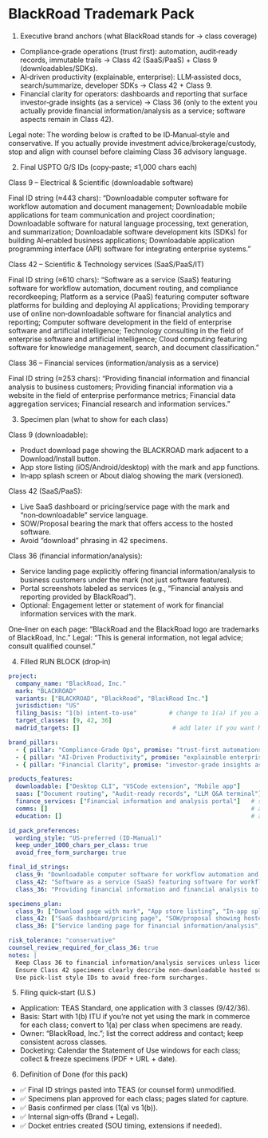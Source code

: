 # BlackRoad Trademark Pack

1) Executive brand anchors (what BlackRoad stands for → class coverage)
 - Compliance‑grade operations (trust first): automation, audit‑ready records, immutable trails → Class 42 (SaaS/PaaS) + Class 9 (downloadables/SDKs).
 - AI‑driven productivity (explainable, enterprise): LLM‑assisted docs, search/summarize, developer SDKs → Class 42 + Class 9.
 - Financial clarity for operators: dashboards and reporting that surface investor‑grade insights (as a service) → Class 36 (only to the extent you actually provide financial information/analysis as a service; software aspects remain in Class 42).

Legal note: The wording below is crafted to be ID‑Manual‑style and conservative. If you actually provide investment advice/brokerage/custody, stop and align with counsel before claiming Class 36 advisory language.

2) Final USPTO G/S IDs (copy‑paste; ≤1,000 chars each)

Class 9 – Electrical & Scientific (downloadable software)

Final ID string (≈443 chars):
“Downloadable computer software for workflow automation and document management; Downloadable mobile applications for team communication and project coordination; Downloadable software for natural language processing, text generation, and summarization; Downloadable software development kits (SDKs) for building AI‑enabled business applications; Downloadable application programming interface (API) software for integrating enterprise systems.”

Class 42 – Scientific & Technology services (SaaS/PaaS/IT)

Final ID string (≈610 chars):
“Software as a service (SaaS) featuring software for workflow automation, document routing, and compliance recordkeeping; Platform as a service (PaaS) featuring computer software platforms for building and deploying AI applications; Providing temporary use of online non‑downloadable software for financial analytics and reporting; Computer software development in the field of enterprise software and artificial intelligence; Technology consulting in the field of enterprise software and artificial intelligence; Cloud computing featuring software for knowledge management, search, and document classification.”

Class 36 – Financial services (information/analysis as a service)

Final ID string (≈253 chars):
“Providing financial information and financial analysis to business customers; Providing financial information via a website in the field of enterprise performance metrics; Financial data aggregation services; Financial research and information services.”

3) Specimen plan (what to show for each class)

Class 9 (downloadable):
 - Product download page showing the BLACKROAD mark adjacent to a Download/Install button.
 - App store listing (iOS/Android/desktop) with the mark and app functions.
 - In‑app splash screen or About dialog showing the mark (versioned).

Class 42 (SaaS/PaaS):
 - Live SaaS dashboard or pricing/service page with the mark and “non‑downloadable” service language.
 - SOW/Proposal bearing the mark that offers access to the hosted software.
 - Avoid “download” phrasing in 42 specimens.

Class 36 (financial information/analysis):
 - Service landing page explicitly offering financial information/analysis to business customers under the mark (not just software features).
 - Portal screenshots labeled as services (e.g., “Financial analysis and reporting provided by BlackRoad”).
 - Optional: Engagement letter or statement of work for financial information services with the mark.

One‑liner on each page: “BlackRoad and the BlackRoad logo are trademarks of BlackRoad, Inc.”
Legal: “This is general information, not legal advice; consult qualified counsel.”

4) Filled RUN BLOCK (drop‑in)

```yaml
project:
  company_name: "BlackRoad, Inc."
  mark: "BLACKROAD"
  variants: ["BLACKROAD", "BlackRoad", "BlackRoad Inc."]
  jurisdiction: "US"
  filing_basis: "1(b) intent-to-use"         # change to 1(a) if you already have use-in-commerce specimens
  target_classes: [9, 42, 36]
  madrid_targets: []                          # add later if you want Madrid

brand_pillars:
  - { pillar: "Compliance-Grade Ops", promise: "trust-first automations", classes: [42,9] }
  - { pillar: "AI-Driven Productivity", promise: "explainable enterprise AI", classes: [42,9] }
  - { pillar: "Financial Clarity", promise: "investor-grade insights as a service", classes: [36,42] }

products_features:
  downloadable: ["Desktop CLI", "VSCode extension", "Mobile app"]
  saas: ["Document routing", "Audit-ready records", "LLM Q&A terminal"]
  finance_services: ["Financial information and analysis portal"]   # supports Class 36
  comms: []                                                         # add if launching real-time comms later
  education: []                                                     # add if launching courses/publications

id_pack_preferences:
  wording_style: "US-preferred (ID-Manual)"
  keep_under_1000_chars_per_class: true
  avoid_free_form_surcharge: true

final_id_strings:
  class_9: "Downloadable computer software for workflow automation and document management; Downloadable mobile applications for team communication and project coordination; Downloadable software for natural language processing, text generation, and summarization; Downloadable software development kits (SDKs) for building AI-enabled business applications; Downloadable application programming interface (API) software for integrating enterprise systems."
  class_42: "Software as a service (SaaS) featuring software for workflow automation, document routing, and compliance recordkeeping; Platform as a service (PaaS) featuring computer software platforms for building and deploying AI applications; Providing temporary use of online non-downloadable software for financial analytics and reporting; Computer software development in the field of enterprise software and artificial intelligence; Technology consulting in the field of enterprise software and artificial intelligence; Cloud computing featuring software for knowledge management, search, and document classification."
  class_36: "Providing financial information and financial analysis to business customers; Providing financial information via a website in the field of enterprise performance metrics; Financial data aggregation services; Financial research and information services."

specimens_plan:
  class_9: ["Download page with mark", "App store listing", "In-app splash screen"]
  class_42: ["SaaS dashboard/pricing page", "SOW/proposal showing hosted access"]
  class_36: ["Service landing page for financial information/analysis", "Portal screenshots labeled as services"]

risk_tolerance: "conservative"
counsel_review_required_for_class_36: true
notes: |
  Keep Class 36 to financial information/analysis services unless licensed for advisory/brokerage activities.
  Ensure Class 42 specimens clearly describe non-downloadable hosted software.
  Use pick-list style IDs to avoid free-form surcharges.
```

5) Filing quick‑start (U.S.)
 - Application: TEAS Standard, one application with 3 classes (9/42/36).
 - Basis: Start with 1(b) ITU if you’re not yet using the mark in commerce for each class; convert to 1(a) per class when specimens are ready.
 - Owner: “BlackRoad, Inc.”; list the correct address and contact; keep consistent across classes.
 - Docketing: Calendar the Statement of Use windows for each class; collect & freeze specimens (PDF + URL + date).

6) Definition of Done (for this pack)
 - ✅ Final ID strings pasted into TEAS (or counsel form) unmodified.
 - ✅ Specimens plan approved for each class; pages slated for capture.
 - ✅ Basis confirmed per class (1(a) vs 1(b)).
 - ✅ Internal sign‑offs (Brand + Legal).
 - ✅ Docket entries created (SOU timing, extensions if needed).
